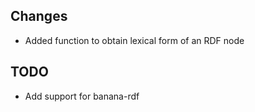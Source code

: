 Changes
-------

-   Added function to obtain lexical form of an RDF node  

TODO
----

-   Add support for banana-rdf

 


